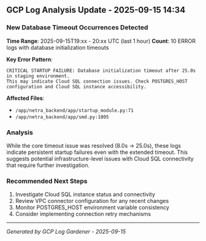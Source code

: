 ## GCP Log Analysis Update - 2025-09-15 14:34

### New Database Timeout Occurrences Detected

**Time Range**: 2025-09-15T19:xx - 20:xx UTC (last 1 hour)
**Count**: 10 ERROR logs with database initialization timeouts

**Key Error Pattern**:
```
CRITICAL STARTUP FAILURE: Database initialization timeout after 25.0s in staging environment.
This may indicate Cloud SQL connection issues. Check POSTGRES_HOST configuration and Cloud SQL instance accessibility.
```

**Affected Files**:
- `/app/netra_backend/app/startup_module.py:71`
- `/app/netra_backend/app/smd.py:1005`

### Analysis
While the core timeout issue was resolved (8.0s → 25.0s), these logs indicate persistent startup failures even with the extended timeout. This suggests potential infrastructure-level issues with Cloud SQL connectivity that require further investigation.

### Recommended Next Steps
1. Investigate Cloud SQL instance status and connectivity
2. Review VPC connector configuration for any recent changes
3. Monitor POSTGRES_HOST environment variable consistency
4. Consider implementing connection retry mechanisms

---
*Generated by GCP Log Gardener - 2025-09-15*